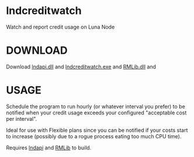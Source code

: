 # lndcreditwatch
Watch and report credit usage on Luna Node

# DOWNLOAD

Download <a href="https://github.com/rickparrish/lndcreditwatch/raw/master/lndcreditwatch/bin/Release/lndapi.dll">lndapi.dll</a> and 
<a href="https://github.com/rickparrish/lndcreditwatch/raw/master/lndcreditwatch/bin/Release/lndcreditwatch.exe">lndcreditwatch.exe</a> and
<a href="https://github.com/rickparrish/lndcreditwatch/raw/master/lndcreditwatch/bin/Release/RMLib.dll">RMLib.dll</a> and

# USAGE

Schedule the program to run hourly (or whatever interval you prefer) to be notified when your credit usage exceeds your configured "acceptable cost per interval".

Ideal for use with Flexible plans since you can be notified if your costs start to increase (possibly due to a rogue process eating too much CPU time).

Requires <a href="https://github.com/rickparrish/lndapi">lndapi</a> and <a href="https://github.com/rickparrish/RMLib">RMLib</a> to build.
